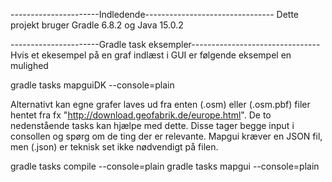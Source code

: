 ----------------------Indledende--------------------------------
Dette projekt bruger Gradle 6.8.2 og Java 15.0.2

----------------------Gradle task eksempler--------------------------------
Hvis et ekesempel på en graf indlæst i GUI er følgende eksempel en mulighed

gradle tasks mapguiDK --console=plain

Alternativt kan egne grafer laves ud fra enten (.osm) eller (.osm.pbf) filer hentet fra fx "http://download.geofabrik.de/europe.html". 
De to nedenstående tasks kan hjælpe med dette. Disse tager begge input i consollen og spørg om de ting der er relevante.
Mapgui kræver en JSON fil, men (.json) er teknisk set ikke nødvendigt på filen.

gradle tasks compile --console=plain
gradle tasks mapgui --console=plain
